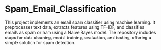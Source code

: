 # Spam_Email_Classification
This project implements an email spam classifier using machine learning. It preprocesses text data, extracts features using TF-IDF, and classifies emails as spam or ham using a Naive Bayes model. The repository includes steps for data cleaning, model training, evaluation, and testing, offering a simple solution for spam detection.
